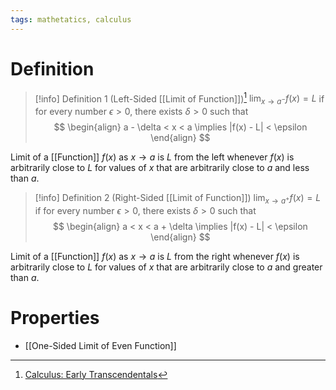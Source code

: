 ```yaml
---
tags: mathetatics, calculus
---
```


# Definition

> [!info] Definition 1 (Left-Sided [[Limit of Function]])[^1]
> $\lim_{x \rightarrow a^-} f(x) = L$ if for every number $\epsilon > 0$, there exists $\delta > 0$ such that
> $$
> \begin{align}
> a - \delta < x < a \implies |f(x) - L| < \epsilon
> \end{align}
> $$

Limit of a [[Function]] $f(x)$ as $x \rightarrow a$ is $L$ from the left whenever $f(x)$ is arbitrarily close to $L$ for values of $x$ that are arbitrarily close to $a$ and less than $a$.

> [!info] Definition 2 (Right-Sided [[Limit of Function]])
> $\lim_{x \rightarrow a^+} f(x) = L$ if for every number $\epsilon > 0$, there exists $\delta > 0$ such that
> $$
> \begin{align}
> a < x < a + \delta \implies |f(x) - L| < \epsilon
> \end{align}
> $$

Limit of a [[Function]] $f(x)$ as $x \rightarrow a$ is $L$ from the right whenever $f(x)$ is arbitrarily close to $L$ for values of $x$ that are arbitrarily close to $a$ and greater than $a$.

# Properties
- [[One-Sided Limit of Even Function]]

[^1]: [Calculus: Early Transcendentals](zotero://open-pdf/library/items/EEFDQ9Y5?page=141)